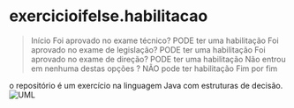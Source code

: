 # exercicioifelse.habilitacao
>Início 
Foi aprovado no exame técnico? PODE ter uma habilitação
Foi aprovado no exame de legislação? PODE ter uma habilitação
Foi aprovado no exame de direção? PODE ter uma habilitação
Não entrou em nenhuma destas opções ? NÃO pode ter habilitação
Fim por fim

o repositório é um exercício na linguagem Java com estruturas de decisão.     
![UML](file:///C:/Users/Admin/Downloads/Facens/FluxogramaCNH.png)
